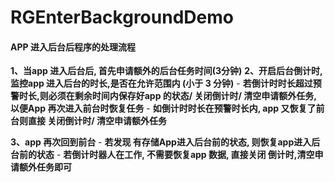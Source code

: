 # RGEnterBackgroundDemo


#### APP  进入后台后程序的处理流程

**1、当app 进入后台后, 首先申请额外的后台任务时间(3分钟)**
**2、开启后台倒计时, 监控app 进入后台的时长,是否在允许范围内 (小于 3 分钟)**
     -  **若倒计时时长超过预警时长,则必须在剩余时间内保存好app 的状态/ 关闭倒计时/ 清空申请额外任务, 以便App 再次进入前台时恢复任务**
     - **如倒计时时长在预警时长内, app 又恢复了前台则直接 关闭倒计时/ 清空申请额外任务**
     
**3、app 再次回到前台**
    - **若发现 有存储App进入后台前的状态, 则恢复app进入后台前的状态**
    - **若倒计时器人在工作, 不需要恢复app 数据, 直接关闭 倒计时,清空申请额外任务即可**

